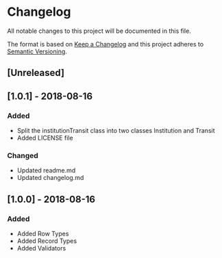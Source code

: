 # Changelog
All notable changes to this project will be documented in this file.

The format is based on [Keep a Changelog](http://keepachangelog.com/en/1.0.0/)
and this project adheres to [Semantic Versioning](http://semver.org/spec/v2.0.0.html).

## [Unreleased]


## [1.0.1] - 2018-08-16
### Added
- Split the institutionTransit class into two classes Institution and Transit
- Added LICENSE file

### Changed
- Updated readme.md
- Updated changelog.md 

## [1.0.0] - 2018-08-16
### Added
- Added Row Types 
- Added Record Types
- Added Validators